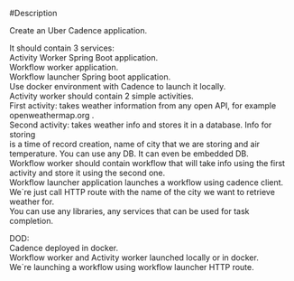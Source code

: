 #Description

Create an Uber Cadence application.  
  
It should contain 3 services:  
Activity Worker Spring Boot application.  
Workflow worker application.  
Workflow launcher Spring boot application.  
Use docker environment with Cadence to launch it locally.  
Activity worker should contain 2 simple activities.  
First activity: takes weather information from any open API, for example  
openweathermap.org .  
Second activity: takes weather info and stores it in a database. Info for storing  
is a time of record creation, name of city that we are storing and air  
temperature. You can use any DB. It can even be embedded DB.   
Workflow worker should contain workflow that will take info using the first  
activity and store it using the second one.  
Workflow launcher application launches a workflow using cadence client.  
We`re just call HTTP route with the name of the city we want to retrieve
weather for.  
You can use any libraries, any services that can be used for task completion.  
  
DOD:  
Cadence deployed in docker.  
Workflow worker and Activity worker launched locally or in docker.  
We`re launching a workflow using workflow launcher HTTP route.  
